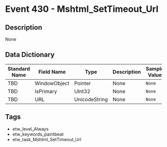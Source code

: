 # Event 430 - Mshtml_SetTimeout_Url

## Description
None

## Data Dictionary
|Standard Name|Field Name|Type|Description|Sample Value|
|---|---|---|---|---|
|TBD|WindowObject|Pointer|None|`None`|
|TBD|IsPrimary|UInt32|None|`None`|
|TBD|URL|UnicodeString|None|`None`|

## Tags
* etw_level_Always
* etw_keywords_paintbeat
* etw_task_Mshtml_SetTimeout_Url